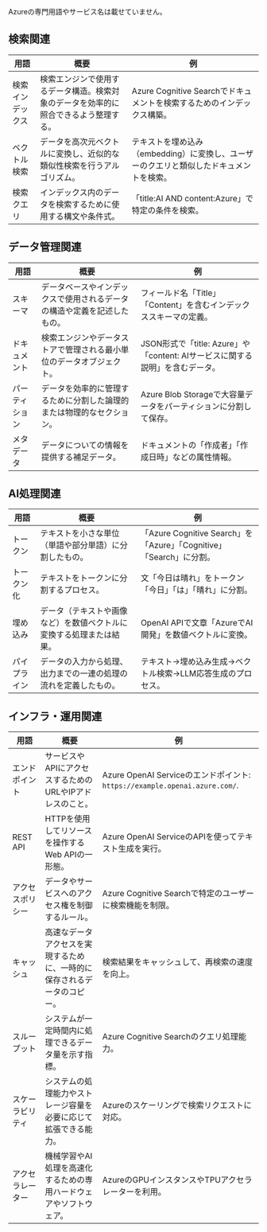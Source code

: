 Azureの専門用語やサービス名は載せていません。


## 検索関連
| 用語              | 概要                                                                                      | 例                                                                                  |
|-------------------|-------------------------------------------------------------------------------------------|-------------------------------------------------------------------------------------|
| 検索インデックス    | 検索エンジンで使用するデータ構造。検索対象のデータを効率的に照合できるよう整理する。                  | Azure Cognitive Searchでドキュメントを検索するためのインデックス構築。                |
| ベクトル検索        | データを高次元ベクトルに変換し、近似的な類似性検索を行うアルゴリズム。                              | テキストを埋め込み（embedding）に変換し、ユーザーのクエリと類似したドキュメントを検索。 |
| 検索クエリ         | インデックス内のデータを検索するために使用する構文や条件式。                                        | 「title:AI AND content:Azure」で特定の条件を検索。                                   |

## データ管理関連
| 用語              | 概要                                                                                      | 例                                                                                  |
|-------------------|-------------------------------------------------------------------------------------------|-------------------------------------------------------------------------------------|
| スキーマ           | データベースやインデックスで使用されるデータの構造や定義を記述したもの。                            | フィールド名「Title」「Content」を含むインデックススキーマの定義。                   |
| ドキュメント        | 検索エンジンやデータストアで管理される最小単位のデータオブジェクト。                                | JSON形式で「title: Azure」や「content: AIサービスに関する説明」を含むデータ。        |
| パーティション      | データを効率的に管理するために分割した論理的または物理的なセクション。                                | Azure Blob Storageで大容量データをパーティションに分割して保存。                     |
| メタデータ          | データについての情報を提供する補足データ。                                                        | ドキュメントの「作成者」「作成日時」などの属性情報。                                |

## AI処理関連
| 用語              | 概要                                                                                      | 例                                                                                  |
|-------------------|-------------------------------------------------------------------------------------------|-------------------------------------------------------------------------------------|
| トークン           | テキストを小さな単位（単語や部分単語）に分割したもの。                                             | 「Azure Cognitive Search」を「Azure」「Cognitive」「Search」に分割。                |
| トークン化         | テキストをトークンに分割するプロセス。                                                          | 文「今日は晴れ」をトークン「今日」「は」「晴れ」に分割。                             |
| 埋め込み           | データ（テキストや画像など）を数値ベクトルに変換する処理または結果。                                | OpenAI APIで文章「AzureでAI開発」を数値ベクトルに変換。                            |
| パイプライン       | データの入力から処理、出力までの一連の処理の流れを定義したもの。                                    | テキスト→埋め込み生成→ベクトル検索→LLM応答生成のプロセス。                          |

## インフラ・運用関連
| 用語              | 概要                                                                                      | 例                                                                                  |
|-------------------|-------------------------------------------------------------------------------------------|-------------------------------------------------------------------------------------|
| エンドポイント      | サービスやAPIにアクセスするためのURLやIPアドレスのこと。                                           | Azure OpenAI Serviceのエンドポイント: `https://example.openai.azure.com/`.         |
| REST API         | HTTPを使用してリソースを操作するWeb APIの一形態。                                                 | Azure OpenAI ServiceのAPIを使ってテキスト生成を実行。                               |
| アクセスポリシー    | データやサービスへのアクセス権を制御するルール。                                                  | Azure Cognitive Searchで特定のユーザーに検索機能を制限。                            |
| キャッシュ         | 高速なデータアクセスを実現するために、一時的に保存されるデータのコピー。                             | 検索結果をキャッシュして、再検索の速度を向上。                                      |
| スループット       | システムが一定時間内に処理できるデータ量を示す指標。                                               | Azure Cognitive Searchのクエリ処理能力。                                           |
| スケーラビリティ     | システムの処理能力やストレージ容量を必要に応じて拡張できる能力。                                     | Azureのスケーリングで検索リクエストに対応。                                         |
| アクセラレーター    | 機械学習やAI処理を高速化するための専用ハードウェアやソフトウェア。                                   | AzureのGPUインスタンスやTPUアクセラレーターを利用。                                 |

